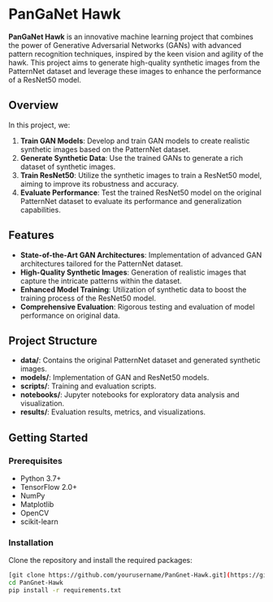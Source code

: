 # PanGaNet Hawk

**PanGaNet Hawk** is an innovative machine learning project that combines the power of Generative Adversarial Networks (GANs) with advanced pattern recognition techniques, inspired by the keen vision and agility of the hawk. This project aims to generate high-quality synthetic images from the PatternNet dataset and leverage these images to enhance the performance of a ResNet50 model.

## Overview

In this project, we:

1. **Train GAN Models**: Develop and train GAN models to create realistic synthetic images based on the PatternNet dataset.
2. **Generate Synthetic Data**: Use the trained GANs to generate a rich dataset of synthetic images.
3. **Train ResNet50**: Utilize the synthetic images to train a ResNet50 model, aiming to improve its robustness and accuracy.
4. **Evaluate Performance**: Test the trained ResNet50 model on the original PatternNet dataset to evaluate its performance and generalization capabilities.

## Features

- **State-of-the-Art GAN Architectures**: Implementation of advanced GAN architectures tailored for the PatternNet dataset.
- **High-Quality Synthetic Images**: Generation of realistic images that capture the intricate patterns within the dataset.
- **Enhanced Model Training**: Utilization of synthetic data to boost the training process of the ResNet50 model.
- **Comprehensive Evaluation**: Rigorous testing and evaluation of model performance on original data.

## Project Structure

- **data/**: Contains the original PatternNet dataset and generated synthetic images.
- **models/**: Implementation of GAN and ResNet50 models.
- **scripts/**: Training and evaluation scripts.
- **notebooks/**: Jupyter notebooks for exploratory data analysis and visualization.
- **results/**: Evaluation results, metrics, and visualizations.

## Getting Started

### Prerequisites

- Python 3.7+
- TensorFlow 2.0+
- NumPy
- Matplotlib
- OpenCV
- scikit-learn

### Installation

Clone the repository and install the required packages:

```bash
[git clone https://github.com/yourusername/PanGnet-Hawk.git](https://github.com/AnshKapoor/PanGaNet-Hawk.git)
cd PanGnet-Hawk
pip install -r requirements.txt
